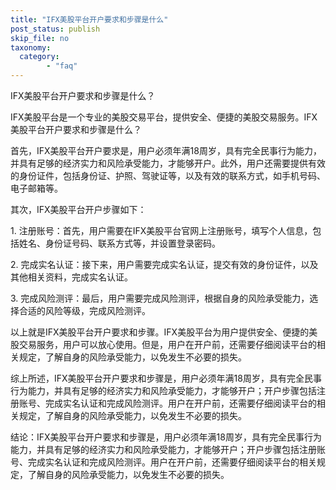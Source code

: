 ```yaml
---
title: "IFX美股平台开户要求和步骤是什么"
post_status: publish
skip_file: no
taxonomy:
  category:
        - "faq"
---
```


IFX美股平台开户要求和步骤是什么？

IFX美股平台是一个专业的美股交易平台，提供安全、便捷的美股交易服务。IFX美股平台开户要求和步骤是什么？

首先，IFX美股平台开户要求是，用户必须年满18周岁，具有完全民事行为能力，并具有足够的经济实力和风险承受能力，才能够开户。此外，用户还需要提供有效的身份证件，包括身份证、护照、驾驶证等，以及有效的联系方式，如手机号码、电子邮箱等。

其次，IFX美股平台开户步骤如下：

1\. 注册账号：首先，用户需要在IFX美股平台官网上注册账号，填写个人信息，包括姓名、身份证号码、联系方式等，并设置登录密码。

2\. 完成实名认证：接下来，用户需要完成实名认证，提交有效的身份证件，以及其他相关资料，完成实名认证。

3\. 完成风险测评：最后，用户需要完成风险测评，根据自身的风险承受能力，选择合适的风险等级，完成风险测评。

以上就是IFX美股平台开户要求和步骤。IFX美股平台为用户提供安全、便捷的美股交易服务，用户可以放心使用。但是，用户在开户前，还需要仔细阅读平台的相关规定，了解自身的风险承受能力，以免发生不必要的损失。

综上所述，IFX美股平台开户要求和步骤是，用户必须年满18周岁，具有完全民事行为能力，并具有足够的经济实力和风险承受能力，才能够开户；开户步骤包括注册账号、完成实名认证和完成风险测评。用户在开户前，还需要仔细阅读平台的相关规定，了解自身的风险承受能力，以免发生不必要的损失。

结论：IFX美股平台开户要求和步骤是，用户必须年满18周岁，具有完全民事行为能力，并具有足够的经济实力和风险承受能力，才能够开户；开户步骤包括注册账号、完成实名认证和完成风险测评。用户在开户前，还需要仔细阅读平台的相关规定，了解自身的风险承受能力，以免发生不必要的损失。
